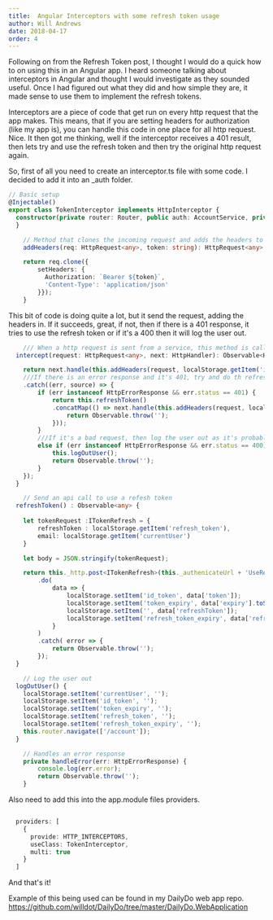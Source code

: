 ```yaml
---
title:  Angular Interceptors with some refresh token usage
author: Will Andrews
date: 2018-04-17
order: 4
---
```


Following on from the Refresh Token post, I thought I would do a quick how to on using this in an Angular app. I heard someone talking about interceptors in Angular and thought I would investigate as they sounded useful. Once I had figured out what they did and how simple they are, it made sense to use them to implement the refresh tokens.

Interceptors are a piece of code that get run on every http request that the app makes. This means, that if you are setting headers for authorization (like my app is), you can handle this code in one place for all http request. Nice. It then got me thinking, well if the interceptor receives a 401 result, then lets try and use the refresh token and then try the original http request again. 

So, first of all you need to create an interceptor.ts file with some code. I decided to add it into an _auth folder.

```typescript
// Basic setup
@Injectable()
export class TokenInterceptor implements HttpInterceptor {
  constructor(private router: Router, public auth: AccountService, private _http: HttpClient) {
  }
```
```typescript
    // Method that clones the incoming request and adds the headers to it.
    addHeaders(req: HttpRequest<any>, token: string): HttpRequest<any> {

    return req.clone({
        setHeaders: {
          Authorization: `Bearer ${token}`,
          'Content-Type': 'application/json'       
        }});
    }
```

This bit of code is doing quite a lot, but it send the request, adding the headers in. If it succeeds, great, if not, then if there is a 401 response, it tries to use the refresh token or if it's a 400 then it will log the user out.

```typescript
    /// When a http request is sent from a service, this method is called first and it 'intercepts' the request and does anything you tell it to.
  intercept(request: HttpRequest<any>, next: HttpHandler): Observable<HttpEvent<any>> {

    return next.handle(this.addHeaders(request, localStorage.getItem('id_token')))
    ///If there is an error response and it's 401, try and do th refresh token and then send the request again
    .catch((err, source) => {
        if (err instanceof HttpErrorResponse && err.status == 401) {
            return this.refreshToken()
            .concatMap(() => next.handle(this.addHeaders(request, localStorage.getItem('id_token'))).catch( error => {
                return Observable.throw('');
            }));
        }
        ///If it's a bad request, then log the user out as it's probably due to the refresh token not being valid.
        else if (err instanceof HttpErrorResponse && err.status == 400) {
            this.logOutUser();
            return Observable.throw('');
        }
    });
  }
```
```typescript
    // Send an api call to use a refesh token
  refreshToken() : Observable<any> {
      
    let tokenRequest :ITokenRefresh = {
        refreshToken : localStorage.getItem('refresh_token'),
        email: localStorage.getItem('currentUser')
    } 

    let body = JSON.stringify(tokenRequest);

    return this._http.post<ITokenRefresh>(this._authenicateUrl + 'UseRefreshToken', body)
        .do(
            data => {
                localStorage.setItem('id_token', data['token']);
                localStorage.setItem('token_expiry', data['expiry'].toString());
                localStorage.setItem('', data['refreshToken']);
                localStorage.setItem('refresh_token_expiry', data['refreshTokenExpiry'].toString());
            }
        )
        .catch( error => {
            return Observable.throw('');
        });
  }
```
```typescript
    // Log the user out
  logOutUser() {
    localStorage.setItem('currentUser', '');
    localStorage.setItem('id_token', '');
    localStorage.setItem('token_expiry', '');
    localStorage.setItem('refresh_token', '');
    localStorage.setItem('refresh_token_expiry', '');
    this.router.navigate(['/account']);
  }
```
```typescript
    // Handles an error response
    private handleError(err: HttpErrorResponse) {
        console.log(err.error);        
        return Observable.throw('');
    }
```

Also need to add this into the app.module files providers.

```typescript

  providers: [
    {
      provide: HTTP_INTERCEPTORS,
      useClass: TokenInterceptor,
      multi: true
    }
  ]

```

And that's it!

Example of this being used can be found in my DailyDo web app repo.
<https://github.com/willdot/DailyDo/tree/master/DailyDo.WebApplication>
